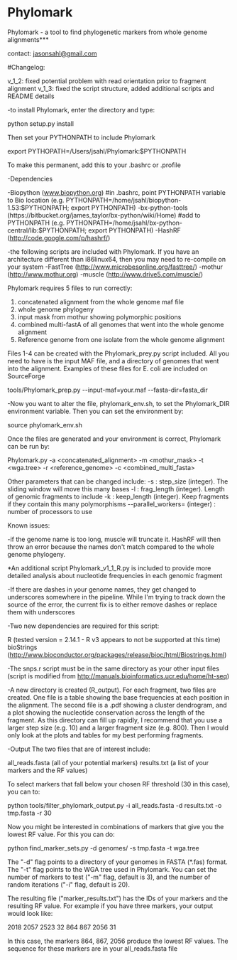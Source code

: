 Phylomark
=========
Phylomark - a tool to find phylogenetic markers from whole genome alignments***

contact: jasonsahl@gmail.com

#Changelog:

v_1_2: fixed potential problem with read orientation prior to fragment alignment
v_1_3: fixed the script structure, added additional scripts and README details

-to install Phylomark, enter the directory and type:

python setup.py install

Then set your PYTHONPATH to include Phylomark

export PYTHOPATH=/Users/jsahl/Phylomark:$PYTHONPATH

To make this permanent, add this to your .bashrc or .profile

-Dependencies

-Biopython (www.biopython.org) #in .bashrc, point PYTHONPATH variable to Bio location
 (e.g. PYTHONPATH=/home/jsahl/biopython-1.53:$PYTHONPATH; export PYTHONPATH)
-bx-python-tools (https://bitbucket.org/james_taylor/bx-python/wiki/Home) #add to PYTHONPATH
 (e.g. PYTHONPATH=/home/jsahl/bx-python-central/lib:$PYTHONPATH; export PYTHONPATH)
-HashRF (http://code.google.com/p/hashrf/)

-the following scripts are included with Phylomark.  If you have an architecture different
than i86linux64, then you may need to re-compile on your system
-FastTree (http://www.microbesonline.org/fasttree/)
-mothur (http://www.mothur.org)
-muscle (http://www.drive5.com/muscle/)

Phylomark requires 5 files to run correctly:

1. concatenated alignment from the whole genome maf file
2. whole genome phylogeny
3. input mask from mothur showing polymorphic positions
4. combined multi-fastA of all genomes that went into the whole genome alignment
5. Reference genome from one isolate from the whole genome alignment

Files 1-4 can be created with the Phylomark_prey.py script included.  All you need to have is
the input MAF file, and a directory of genomes that went into the alignment.  Examples
of these files for E. coli are included on SourceForge

tools/Phylomark_prep.py --input-maf=your.maf --fasta-dir=fasta_dir

-Now you want to alter the file, phylomark_env.sh, to set the Phylomark_DIR environment variable.
Then you can set the environment by:

source phylomark_env.sh

Once the files are generated and your environment is correct, Phylomark can be run by:

Phylomark.py -a <concatenated_alignment> -m <mothur_mask> -t <wga.tree> -r <reference_genome>
-c <combined_multi_fasta> 

Other parameters that can be changed include:
-s : step_size (integer).  The sliding window will move this many bases
-l : frag_length (integer).  Length of genomic fragments to include
-k : keep_length (integer).  Keep fragments if they contain this many polymorphisms
--parallel_workers= (integer) : number of processors to use

Known issues:

-if the genome name is too long, muscle will truncate it.  HashRF will then throw an error because
the names don't match compared to the whole genome phylogeny. 

*An additional script Phylomark_v1_1_R.py is included to provide more detailed analysis about
nucleotide frequencies in each genomic fragment

-If there are dashes in your genome names, they get changed to underscores somewhere in the pipeline.
While I'm trying to track down the source of the error, the current fix is to either remove dashes
or replace them with underscores

-Two new dependencies are required for this script:

R (tested version = 2.14.1 - R v3 appears to not be supported at this time)
bioStrings (http://www.bioconductor.org/packages/release/bioc/html/Biostrings.html)

-The snps.r script must be in the same directory as your other input files
(script is modified from http://manuals.bioinformatics.ucr.edu/home/ht-seq)

-A new directory is created (R_output).  For each fragment, two files are created.  One file
is a table showing the base frequencies at each position in the alignment.  The second file is
a .pdf showing a cluster dendrogram, and a plot showing the nucleotide conservation across
the length of the fragment.  As this directory can fill up rapidly, I recommend that you use
a larger step size (e.g. 10) and a larger fragment size (e.g. 800).  Then I would only look
at the plots and tables for my best performing fragments.

-Output
The two files that are of interest include:

all_reads.fasta (all of your potential markers)
results.txt (a list of your markers and the RF values)

To select markers that fall below your chosen RF threshold (30 in this case), you can to:

python tools/filter_phylomark_output.py -i all_reads.fasta -d results.txt -o tmp.fasta -r 30

Now you might be interested in combinations of markers that give you the lowest RF value.
For this you can do:

python find_marker_sets.py -d genomes/ -s tmp.fasta -t wga.tree 

The "-d" flag points to a directory of your genomes in FASTA (*.fas) format.  The "-t"
flag points to the WGA tree used in Phylomark.  You can set the number of markers to test
("-m" flag, default is 3), and the number of random iterations ("-i" flag, default is 20).

The resulting file ("marker_results.txt") has the IDs of your markers and the resulting
RF value.  For example if you have three markers, your output would look like:

2018    2057    2523    32
864     867     2056    31

In this case, the markers 864, 867, 2056 produce the lowest RF values.  The sequence
for these markers are in your all_reads.fasta file

